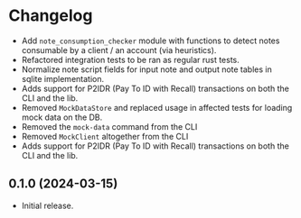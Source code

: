 # Changelog

* Add `note_consumption_checker` module with functions to detect notes
  consumable by a client / an account (via heuristics).
* Refactored integration tests to be ran as regular rust tests.
* Normalize note script fields for input note and output note tables in sqlite
  implementation.
* Adds support for P2IDR (Pay To ID with Recall) transactions on both the CLI
  and the lib.
* Removed `MockDataStore` and replaced usage in affected tests for loading mock
  data on the DB.
* Removed the `mock-data` command from the CLI
* Removed `MockClient` altogether from the CLI
* Adds support for P2IDR (Pay To ID with Recall) transactions on both the CLI
  and the lib.

## 0.1.0 (2024-03-15)

* Initial release.
